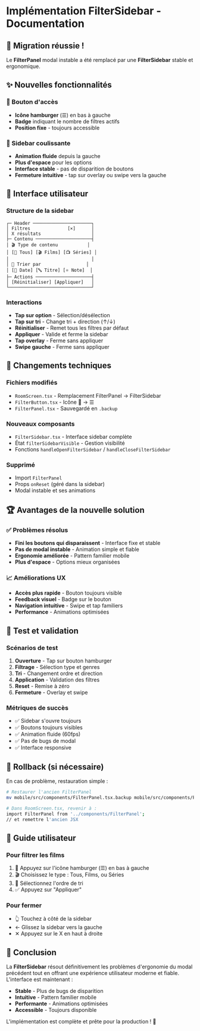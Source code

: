 # Implémentation FilterSidebar - Documentation

## 🎯 Migration réussie !

Le **FilterPanel** modal instable a été remplacé par une **FilterSidebar** stable et ergonomique.

## ✨ Nouvelles fonctionnalités

### 🔘 Bouton d'accès
- **Icône hamburger** (☰) en bas à gauche
- **Badge** indiquant le nombre de filtres actifs
- **Position fixe** - toujours accessible

### 📱 Sidebar coulissante
- **Animation fluide** depuis la gauche
- **Plus d'espace** pour les options
- **Interface stable** - pas de disparition de boutons
- **Fermeture intuitive** - tap sur overlay ou swipe vers la gauche

## 🎨 Interface utilisateur

### Structure de la sidebar
```
┌─ Header ──────────────────────┐
│ Filtres              [×]      │
│ X résultats                   │
├─ Contenu ─────────────────────┤
│ 🎬 Type de contenu           │
│ [🎯 Tous] [🎬 Films] [📺 Séries] │
│                               │
│ 🔀 Trier par                 │
│ [📅 Date] [🔤 Titre] [⭐ Note]  │
├─ Actions ─────────────────────┤
│ [Réinitialiser] [Appliquer]   │
└───────────────────────────────┘
```

### Interactions
- **Tap sur option** - Sélection/désélection
- **Tap sur tri** - Change tri + direction (↑/↓)
- **Réinitialiser** - Remet tous les filtres par défaut
- **Appliquer** - Valide et ferme la sidebar
- **Tap overlay** - Ferme sans appliquer
- **Swipe gauche** - Ferme sans appliquer

## 🔧 Changements techniques

### Fichiers modifiés
- `RoomScreen.tsx` - Remplacement FilterPanel → FilterSidebar
- `FilterButton.tsx` - Icône 🔽 → ☰
- `FilterPanel.tsx` - Sauvegardé en `.backup`

### Nouveaux composants
- `FilterSidebar.tsx` - Interface sidebar complète
- État `filterSidebarVisible` - Gestion visibilité
- Fonctions `handleOpenFilterSidebar` / `handleCloseFilterSidebar`

### Supprimé
- Import `FilterPanel`
- Props `onReset` (géré dans la sidebar)
- Modal instable et ses animations

## 🏆 Avantages de la nouvelle solution

### ✅ Problèmes résolus
- **Fini les boutons qui disparaissent** - Interface fixe et stable
- **Pas de modal instable** - Animation simple et fiable
- **Ergonomie améliorée** - Pattern familier mobile
- **Plus d'espace** - Options mieux organisées

### 📈 Améliorations UX
- **Accès plus rapide** - Bouton toujours visible
- **Feedback visuel** - Badge sur le bouton
- **Navigation intuitive** - Swipe et tap familiers
- **Performance** - Animations optimisées

## 🧪 Test et validation

### Scénarios de test
1. **Ouverture** - Tap sur bouton hamburger
2. **Filtrage** - Sélection type et genres
3. **Tri** - Changement ordre et direction
4. **Application** - Validation des filtres
5. **Reset** - Remise à zéro
6. **Fermeture** - Overlay et swipe

### Métriques de succès
- ✅ Sidebar s'ouvre toujours
- ✅ Boutons toujours visibles
- ✅ Animation fluide (60fps)
- ✅ Pas de bugs de modal
- ✅ Interface responsive

## 🔄 Rollback (si nécessaire)

En cas de problème, restauration simple :
```bash
# Restaurer l'ancien FilterPanel
mv mobile/src/components/FilterPanel.tsx.backup mobile/src/components/FilterPanel.tsx

# Dans RoomScreen.tsx, revenir à :
import FilterPanel from '../components/FilterPanel';
// et remettre l'ancien JSX
```

## 📱 Guide utilisateur

### Pour filtrer les films
1. 🔘 Appuyez sur l'icône hamburger (☰) en bas à gauche
2. 🎬 Choisissez le type : Tous, Films, ou Séries
3. 🔀 Sélectionnez l'ordre de tri
4. ✅ Appuyez sur "Appliquer"

### Pour fermer
- 👆 Touchez à côté de la sidebar
- ← Glissez la sidebar vers la gauche
- ✕ Appuyez sur le X en haut à droite

## 🎯 Conclusion

La **FilterSidebar** résout définitivement les problèmes d'ergonomie du modal précédent tout en offrant une expérience utilisateur moderne et fiable. L'interface est maintenant :

- **Stable** - Plus de bugs de disparition
- **Intuitive** - Pattern familier mobile
- **Performante** - Animations optimisées
- **Accessible** - Toujours disponible

L'implémentation est complète et prête pour la production ! 🚀
